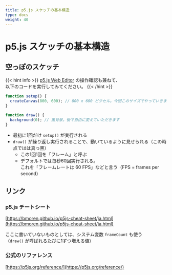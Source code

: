 ```yaml
---
title: p5.js スケッチの基本構造
type: docs
weight: 40
---
```


# p5.js スケッチの基本構造

## 空っぽのスケッチ

{{< hint info >}}
[p5.js Web Editor](https://editor.p5js.org/) の操作確認も兼ねて、  
以下のコードを実行してみてください。
{{< /hint >}}

```javascript
function setup() {
  createCanvas(800, 600); // 800 x 600 ピクセル。今回このサイズでやっていきます
}

function draw() {
  background(0); // 黒背景。後で自由に変えていただきます
}
```

- 最初に1回だけ `setup()` が実行される
- `draw()` が繰り返し実行されることで、動いているように見せられる（この時点ではは真っ黒）
  - この1回1回を「フレーム」と呼ぶ
  - デフォルトでは毎秒60回実行される。  
これを「フレームレートは 60 FPS」などと言う（FPS = frames per second）

## リンク

### p5.js チートシート

[https://bmoren.github.io/p5js-cheat-sheet/ja.html](https://bmoren.github.io/p5js-cheat-sheet/ja.html)  

ここに書いていないものとしては、システム変数 `frameCount` も使う  
（`draw()` が呼ばれるたびに1ずつ増える値）

### 公式のリファレンス

[https://p5js.org/reference/](https://p5js.org/reference/)
